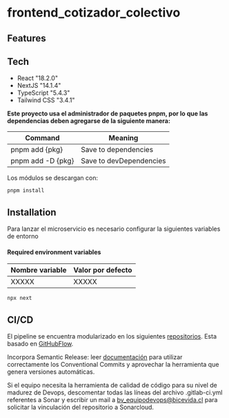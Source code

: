 # frontend_cotizador_colectivo

## Features

## Tech

- React "18.2.0"
- NextJS "14.1.4"
- TypeScript "5.4.3"
- Tailwind CSS "3.4.1"

**Este proyecto usa el administrador de paquetes pnpm, por lo que las dependencias deben agregarse de la siguiente manera:**

| Command           | Meaning                 |
| ----------------- | ----------------------- |
| pnpm add {pkg}    | Save to dependencies    |
| pnpm add -D {pkg} | Save to devDependencies |

Los módulos se descargan con:

```sh
pnpm install
```

## Installation

Para lanzar el microservicio es necesario configurar la siguientes variables de entorno

#### Required environment variables

| Nombre variable | Valor por defecto |
| --------------- | ----------------- |
| XXXXX           | XXXXX             |

```sh
npx next
```

## CI/CD

El pipeline se encuentra modularizado en los siguientes [repositorios](https://gitlab.com/BICE_Vida/shared/pipelines/-/tree/master/pipeline-spa?ref_type=heads). Esta basado en [GitHubFlow](https://bicevida.atlassian.net/wiki/spaces/LCDZ/pages/2950299649/Githubflow+Semantic+Release).

Incorpora Semantic Release: leer [documentación](https://bicevida.atlassian.net/wiki/spaces/LCDZ/pages/2752774165/C+mo+utilizar+el+Semantic+Release+Autom+tico) para utilizar correctamente los Conventional Commits y aprovechar la herramienta que genera versiones automáticas.

Si el equipo necesita la herramienta de calidad de código para su nivel de madurez de Devops, descomentar todas las líneas del archivo .gitlab-ci.yml referentes a Sonar y escribir un mail a bv_equipodevops@bicevida.cl para solicitar la vinculación del repositorio a Sonarcloud.
